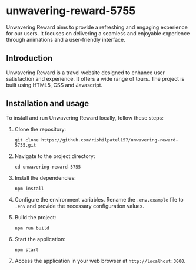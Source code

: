 # unwavering-reward-5755
Unwavering Reward aims to provide a refreshing and engaging experience for our users. It focuses on delivering a seamless and enjoyable experience through animations and a user-friendly interface.

## Introduction

Unwavering Reward is a travel website designed to enhance user satisfaction and experience. It offers a wide range of tours. The project is built using HTML5, CSS and Javascript.


## Installation and usage 

To install and run Unwavering Reward locally, follow these steps:

1. Clone the repository:

   ```shell
   git clone https://github.com/rishilpatel157/unwavering-reward-5755.git
   ```

2. Navigate to the project directory:

   ```shell
   cd unwavering-reward-5755
   ```

3. Install the dependencies:

   ```shell
   npm install
   ```

4. Configure the environment variables. Rename the `.env.example` file to `.env` and provide the necessary configuration values.

5. Build the project:

   ```shell
   npm run build
   ```

6. Start the application:

   ```shell
   npm start
   ```

7. Access the application in your web browser at `http://localhost:3000`.










